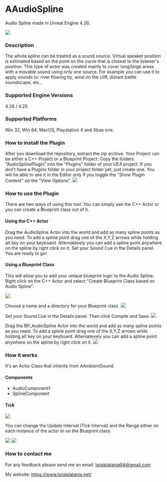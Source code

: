 # AAudioSpline
Audio Spline made in Unreal Engine 4.26. 

![](Documentation/Images/Image01.PNG)

### Description
The whole spline can be treated as a sound source. 
Virtual speaker position is estimated based on the point on the curve that is closest to the listener's position. 
This type of actor was created mainly to cover long/large areas with a movable sound using only one source. For example you can use it to apply sounds to: river flowing by, wind on the cliff, distant battle soundscape, etc..

### Supported Engine Versions
4.26 / 4.25

### Supported Platforms
Win 32, Win 64, MacOS, Playstation 4 and Xbox one.

### How to install the Plugin 
After you download the repository, extract the zip archive. Your Project can be either a C++ Project or a Blueprint Project. 
Copy the folders "AudioSplinePlugin" into the "Plugins" folder of your UE4 project. 
If you don’t have a Plugins folder in your project folder yet, just create one.
You will be able to see it in the Editor only if you toggle the "Show Plugin Content" on the "View Options".
![](Documentation/Images/Image09.PNG)

### How to use the Plugin
There are two ways of using this tool. You can simply use the C++ Actor or you can create a Blueprint class out of it.

#### Using the C++ Actor
Drag the AudioSpline Actor into the world and add as many spline points as you need.
To add a spline point drag one of the X,Y,Z arrows while holding alt key on your keyboard. Alternatevely you can add a spline point anywhere on the spline by right click on it. 
Set your Sound Cue in the Details panel.   
You are ready to go!

#### Using a Blueprint Class
This will allow you to add your unique blueprint logic to the Audio Spline.
Right click on the C++ Actor and select "Create Blueprint Class based on Audio Spline". 

![](Documentation/Images/Image04.PNG)

Choose a name and a directory for your Blueprint class.
![](Documentation/Images/Image07.PNG)

Set your Sound Cue in the Details panel. Then click Compile and Save.
![](Documentation/Images/Image06.PNG)

Drag the BP_AudioSpline Actor into the world and add as many spline points as you need. To add a spline point drag one of the X,Y,Z arrows while holding alt key on your keyboard. Alternatevely you can add a spline point anywhere on the spline by right click on it.
![](Documentation/Images/Gif03.gif)

### How it works
It's an Actor Class that inherits from AAmbientSound.

#### Components
- AudioComponent1 
- SplineComponent

#### Tick 
![](Documentation/Images/Image11.PNG)

You can change the Update Interval (Tick Interval) and the Range either on each instance of the actor or on the Blueprint class.

![](Documentation/Images/Image12.png)
![](Documentation/Images/Image13.png)

### How to contact me
For any feedback please send me an email: 
luigiplatania94@gmail.com

My website: https://www.luigiplatania.net/
